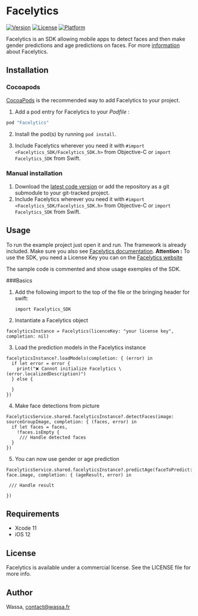 # Facelytics

[![Version](https://img.shields.io/cocoapods/v/Facelytics.svg?style=flat)](http://cocoapods.org/pods/Facelytics)
[![License](https://img.shields.io/cocoapods/l/Facelytics.svg?style=flat)](http://cocoapods.org/pods/Facelytics)
[![Platform](https://img.shields.io/cocoapods/p/Facelytics.svg?style=flat)](http://cocoapods.org/pods/Facelytics)

Facelytics is an SDK allowing mobile apps to detect faces and then make gender predictions and age predictions on faces.
For more [information](http://facelytics.io/library/ios) about Facelytics.

## Installation

### Cocoapods

[CocoaPods](http://www.cocoapods.org) is the recommended way to add Facelytics to your project.

1. Add a pod entry for Facelytics to your *Podfile* :

```ruby
pod "Facelytics"
```

2. Install the pod(s) by running `pod install`.

3. Include Facelytics wherever you need it with `#import <Facelytics_SDK/Facelytics_SDK.h>` from Objective-C or `import Facelytics_SDK` from Swift.

### Manual installation

1. Download the [latest code version](https://github.com/wassafr/Facelytics-ios/archive/master.zip) or add the repository as a git submodule to your git-tracked project.
2. Include Facelytics wherever you need it with `#import <Facelytics_SDK/Facelytics_SDK.h>` from Objective-C or `import Facelytics_SDK` from Swift.

## Usage

To run the example project just open it and run. The framework is already included.
Make sure you also see [Facelytics documentation]().
**Attention :** To use the SDK, you need a License Key you can on the [Facelytics website](http://facelytics.io)

The sample code is commented and show usage exemples of the SDK.

###Basics
1. Add the following import to the top of the file or the bringing header for swift:

    ```
    import Facelytics_SDK
    ```
 
 2. Instantiate a Facelytics object

 ```
 facelyticsInstance = Facelytics(licenceKey: "your license key", completion: nil)
 ```
 
 3. Load the prediction models in the Facelytics instance
 ```
 facelyticsInstance?.loadModels(completion: { (error) in
   if let error = error {
     print("❌ Cannot initialize Facelytics \(error.localizedDescription)")
   } else {
     
   }
 })
 ```
 
 4. Make face detections from picture
 ```
 FacelyticsService.shared.facelyticsInstance?.detectFaces(image: sourceGroupImage, completion: { (faces, error) in
   if let faces = faces,
     !faces.isEmpty {
      /// Handle detected faces
   }
 })
 ```
 
 5. You can now use gender or age prediction
 ```
FacelyticsService.shared.facelyticsInstance?.predictAge(faceToPredict: face.image, completion: { (ageResult, error) in

  /// Handle result

})
```
 
## Requirements

- Xcode 11
- iOS 12

## License

Facelytics is available under a commercial license. See the LICENSE file for more info.

## Author

Wassa, contact@wassa.fr
